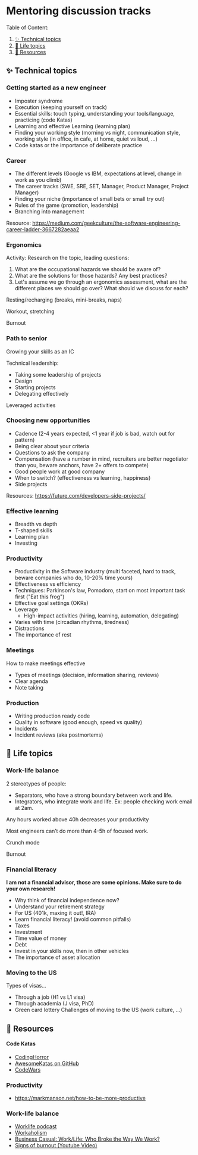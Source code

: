 # Mentoring discussion tracks

<!-- TODO: I really need an autogenerated table of content -->
Table of Content:

1. [&#x2728; Technical topics](#technical-topics)
2. [&#x1F9EC; Life topics](#life-topics)
3. [&#x1F3E1; Resources](#resources)

## &#x2728; Technical topics <a name="technical-topics"></a>

### Getting started as a new engineer

* Imposter syndrome
* Execution (keeping yourself on track)
* Essential skills: touch typing, understanding your tools/language, practicing (code Katas)
* Learning and effective Learning (learning plan)
* Finding your working style (morning vs night, communication style, working style (in office, in cafe, at home, quiet vs loud, …)
* Code katas or the importance of deliberate practice

### Career

* The different levels (Google vs IBM, expectations at level, change in work as you climb)
* The career tracks (SWE, SRE, SET, Manager, Product Manager, Project Manager)
* Finding your niche (importance of small bets or small try out)
* Rules of the game (promotion, leadership)
* Branching into management

Resource:
https://medium.com/geekculture/the-software-engineering-career-ladder-3667282aeaa2

### Ergonomics

Activity: Research on the topic, leading questions:

1. What are the occupational hazards we should be aware of?
2. What are the solutions for those hazards? Any best practices?
3. Let's assume we go through an ergonomics assessment, what are the different places we should go over? What should we discuss for each?

Resting/recharging (breaks, mini-breaks, naps)

Workout, stretching

Burnout

### Path to senior

Growing your skills as an IC

Technical leadership:

* Taking some leadership of projects
* Design
* Starting projects
* Delegating effectively

Leveraged activities

### Choosing new opportunities

* Cadence (2-4 years expected, <1 year if job is bad, watch out for pattern)
* Being clear about your criteria
* Questions to ask the company
* Compensation (have a number in mind, recruiters are better negotiator than you, beware anchors, have 2+ offers to compete)
* Good people work at good company
* When to switch? (effectiveness vs learning, happiness)
* Side projects

Resources:
https://future.com/developers-side-projects/

### Effective learning

* Breadth vs depth
* T-shaped skills
* Learning plan
* Investing

### Productivity

* Productivity in the Software industry (multi faceted, hard to track, beware companies who do, 10-20% time yours)
* Effectiveness vs efficiency
* Techniques: Parkinson's law, Pomodoro, start on most important task first ("Eat this frog")
* Effective goal settings (OKRs)
* Leverage
  * High-impact activities (hiring, learning, automation, delegating)
* Varies with time (circadian rhythms, tiredness)
* Distractions
* The importance of rest

### Meetings

How to make meetings effective

* Types of meetings (decision, information sharing, reviews) 
* Clear agenda
* Note taking

### Production

* Writing production ready code
* Quality in software (good enough, speed vs quality)
* Incidents
* Incident reviews (aka postmortems)

## &#x1F9EC; Life topics <a name="life-topics"></a>

### Work-life balance

2 stereotypes of people:
* Separators, who have a strong boundary between work and life.
* Integrators, who integrate work and life. Ex: people checking work email at 2am.

Any hours worked above 40h decreases your productivity

Most engineers can’t do more than 4-5h of focused work.

Crunch mode

Burnout

### Financial literacy
<strong>I am not a financial advisor, those are some opinions. Make sure to do your own research!</strong>

* Why think of financial independence now?
* Understand your retirement strategy
* For US (401k, maxing it out!, IRA)
* Learn financial literacy! (avoid common pitfalls)
* Taxes
* Investment
* Time value of money
* Debt
* Invest in your skills now, then in other vehicles
* The importance of asset allocation

### Moving to the US

Types of visas...

* Through a job (H1 vs L1 visa)
* Through academia (J visa, PhD)
* Green card lottery
Challenges of moving to the US (work culture, …)

## &#x1F3E1; Resources <a name="resources"></a>

#### Code Katas

* [CodingHorror](https://blog.codinghorror.com/the-ultimate-code-kata/)
* [AwesomeKatas on GitHub](https://github.com/gamontal/awesome-katas)
* [CodeWars](https://www.codewars.com/)

### Productivity
* https://markmanson.net/how-to-be-more-productive

### Work-life balance
* [Worklife podcast](https://www.ted.com/podcasts/worklife)
* [Workaholism](https://37signals.com/podcast/workaholism/)
* [Business Casual: Work/Life: Who Broke the Way We Work?](https://podcasts.apple.com/us/podcast/work-life-who-broke-the-way-we-work/id1480059697?i=1000465917420)
* [Signs of burnout (Youtube Video)](https://www.youtube.com/watch?v=jqONINYF17M)
